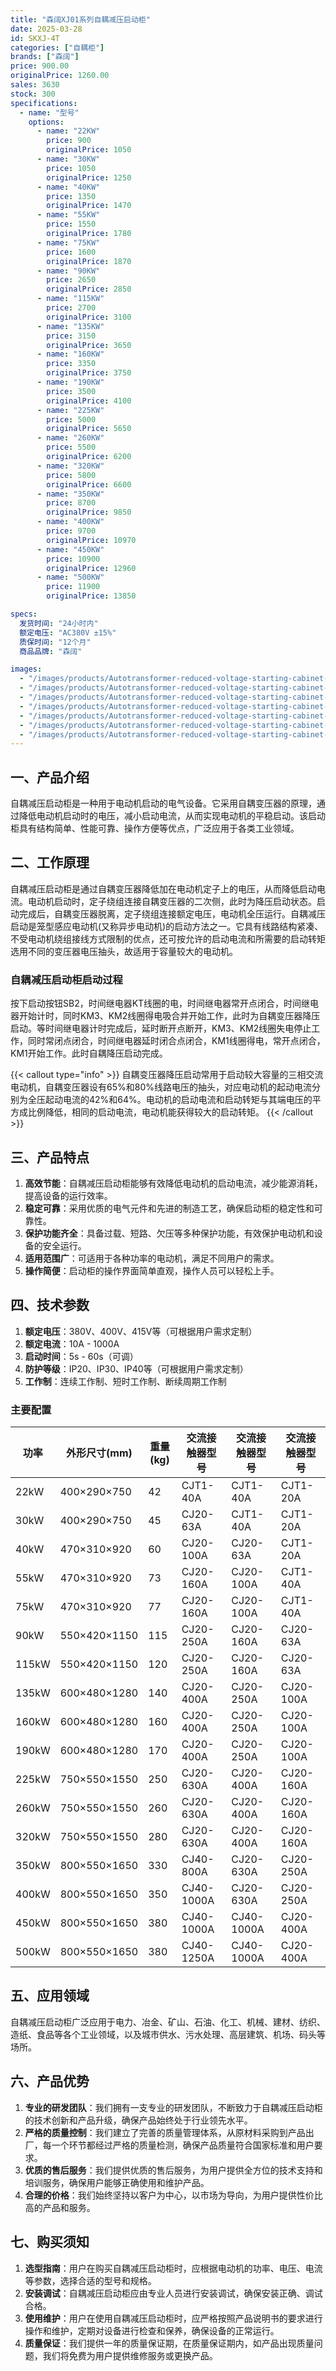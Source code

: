 ```yaml
---
title: "森阔XJ01系列自耦减压启动柜"
date: 2025-03-28
id: SKXJ-4T
categories: ["自耦柜"]
brands: ["森阔"]
price: 900.00
originalPrice: 1260.00
sales: 3630
stock: 300
specifications:
  - name: "型号"
    options:
      - name: "22KW"
        price: 900
        originalPrice: 1050
      - name: "30KW"
        price: 1050
        originalPrice: 1250
      - name: "40KW"
        price: 1350
        originalPrice: 1470
      - name: "55KW"
        price: 1550
        originalPrice: 1780
      - name: "75KW"
        price: 1600
        originalPrice: 1870
      - name: "90KW"
        price: 2650
        originalPrice: 2850
      - name: "115KW"
        price: 2700
        originalPrice: 3100
      - name: "135KW"
        price: 3150
        originalPrice: 3650
      - name: "160KW"
        price: 3350
        originalPrice: 3750
      - name: "190KW"
        price: 3500
        originalPrice: 4100
      - name: "225KW"
        price: 5000
        originalPrice: 5650
      - name: "260KW"
        price: 5500
        originalPrice: 6200
      - name: "320KW"
        price: 5800
        originalPrice: 6600
      - name: "350KW"
        price: 8700
        originalPrice: 9850
      - name: "400KW"
        price: 9700
        originalPrice: 10970
      - name: "450KW"
        price: 10900
        originalPrice: 12960
      - name: "500KW"
        price: 11900
        originalPrice: 13850

specs:
  发货时间: "24小时内"
  额定电压: "AC380V ±15%"
  质保时间: "12个月"
  商品品牌: "森阔"

images:
  - "/images/products/Autotransformer-reduced-voltage-starting-cabinet-1.jpg"
  - "/images/products/Autotransformer-reduced-voltage-starting-cabinet-2.jpg"
  - "/images/products/Autotransformer-reduced-voltage-starting-cabinet-3.jpg"
  - "/images/products/Autotransformer-reduced-voltage-starting-cabinet-4.jpg"
  - "/images/products/Autotransformer-reduced-voltage-starting-cabinet-5.jpg"
  - "/images/products/Autotransformer-reduced-voltage-starting-cabinet-6.jpg"
  - "/images/products/Autotransformer-reduced-voltage-starting-cabinet-7.jpg"
---
```



## 一、产品介绍
自耦减压启动柜是一种用于电动机启动的电气设备。它采用自耦变压器的原理，通过降低电动机启动时的电压，减小启动电流，从而实现电动机的平稳启动。该启动柜具有结构简单、性能可靠、操作方便等优点，广泛应用于各类工业领域。

## 二、工作原理
自耦减压启动柜是通过自耦变压器降低加在电动机定子上的电压，从而降低启动电流。电动机启动时，定子绕组连接自耦变压器的二次侧，此时为降压启动状态。启动完成后，自耦变压器脱离，定子绕组连接额定电压，电动机全压运行。自耦减压启动是笼型感应电动机(又称异步电动机)的启动方法之一。它具有线路结构紧凑、不受电动机绕组接线方式限制的优点，还可按允许的启动电流和所需要的启动转矩选用不同的变压器电压抽头，故适用于容量较大的电动机。

### 自耦减压启动柜启动过程
按下启动按钮SB2，时间继电器KT线圈的电，时间继电器常开点闭合，时间继电器开始计时，同时KM3、KM2线圈得电吸合并开始工作，此时为自耦变压器降压启动。等时间继电器计时完成后，延时断开点断开，KM3、KM2线圈失电停止工作，同时常闭点闭合，时间继电器延时闭合点闭合，KM1线圈得电，常开点闭合，KM1开始工作。此时自耦降压启动完成。

{{< callout type="info" >}} 自耦变压器降压启动常用于启动较大容量的三相交流电动机，自耦变压器设有65%和80%线路电压的抽头，对应电动机的起动电流分别为全压起动电流的42%和64%。电动机的启动电流和启动转矩与其端电压的平方成比例降低，相同的启动电流，电动机能获得较大的启动转矩。
{{< /callout >}}
## 三、产品特点
1. **高效节能**：自耦减压启动柜能够有效降低电动机的启动电流，减少能源消耗，提高设备的运行效率。
2. **稳定可靠**：采用优质的电气元件和先进的制造工艺，确保启动柜的稳定性和可靠性。
3. **保护功能齐全**：具备过载、短路、欠压等多种保护功能，有效保护电动机和设备的安全运行。
4. **适用范围广**：可适用于各种功率的电动机，满足不同用户的需求。
5. **操作简便**：启动柜的操作界面简单直观，操作人员可以轻松上手。

## 四、技术参数
1. **额定电压**：380V、400V、415V等（可根据用户需求定制）
2. **额定电流**：10A - 1000A
3. **启动时间**：5s - 60s（可调）
4. **防护等级**：IP20、IP30、IP40等（可根据用户需求定制）
5. **工作制**：连续工作制、短时工作制、断续周期工作制
### 主要配置
| 功率 | 外形尺寸(mm) | 重量(kg) | 交流接触器型号 | 交流接触器型号 | 交流接触器型号 |
| --- | --- | --- | --- | --- | --- |
| 22kW | 400×290×750 | 42 | CJT1-40A | CJT1-40A | CJT1-20A |
| 30kW | 400×290×750 | 45 | CJ20-63A | CJT1-40A | CJT1-20A |
| 40kW | 470×310×920 | 60 | CJ20-100A | CJ20-63A | CJT1-20A |
| 55kW | 470×310×920 | 73 | CJ20-160A | CJ20-100A | CJT1-40A |
| 75kW | 470×310×920 | 77 | CJ20-160A | CJ20-100A | CJT1-40A |
| 90kW | 550×420×1150 | 115 | CJ20-250A | CJ20-160A | CJ20-63A |
| 115kW | 550×420×1150 | 120 | CJ20-250A | CJ20-160A | CJ20-63A |
| 135kW | 600×480×1280 | 140 | CJ20-400A | CJ20-250A | CJ20-100A |
| 160kW | 600×480×1280 | 160 | CJ20-400A | CJ20-250A | CJ20-100A |
| 190kW | 600×480×1280 | 170 | CJ20-400A | CJ20-250A | CJ20-100A |
| 225kW | 750×550×1550 | 250 | CJ20-630A | CJ20-400A | CJ20-160A |
| 260kW | 750×550×1550 | 260 | CJ20-630A | CJ20-400A | CJ20-160A |
| 320kW | 750×550×1550 | 280 | CJ20-630A | CJ20-400A | CJ20-160A |
| 350kW | 800×550×1650 | 330 | CJ40-800A | CJ20-630A | CJ20-250A |
| 400kW | 800×550×1650 | 350 | CJ40-1000A | CJ20-630A | CJ20-250A |
| 450kW | 800×550×1650 | 380 | CJ40-1000A | CJ40-1000A | CJ20-400A |
| 500kW | 800×550×1650 | 380 | CJ40-1250A | CJ40-1000A | CJ20-400A | 
## 五、应用领域
自耦减压启动柜广泛应用于电力、冶金、矿山、石油、化工、机械、建材、纺织、造纸、食品等各个工业领域，以及城市供水、污水处理、高层建筑、机场、码头等场所。

## 六、产品优势
1. **专业的研发团队**：我们拥有一支专业的研发团队，不断致力于自耦减压启动柜的技术创新和产品升级，确保产品始终处于行业领先水平。
2. **严格的质量控制**：我们建立了完善的质量管理体系，从原材料采购到产品出厂，每一个环节都经过严格的质量检测，确保产品质量符合国家标准和用户要求。
3. **优质的售后服务**：我们提供优质的售后服务，为用户提供全方位的技术支持和培训服务，确保用户能够正确使用和维护产品。
4. **合理的价格**：我们始终坚持以客户为中心，以市场为导向，为用户提供性价比高的产品和服务。

## 七、购买须知
1. **选型指南**：用户在购买自耦减压启动柜时，应根据电动机的功率、电压、电流等参数，选择合适的型号和规格。
2. **安装调试**：自耦减压启动柜应由专业人员进行安装调试，确保安装正确、调试合格。
3. **使用维护**：用户在使用自耦减压启动柜时，应严格按照产品说明书的要求进行操作和维护，定期对设备进行检查和保养，确保设备的正常运行。
4. **质量保证**：我们提供一年的质量保证期，在质量保证期内，如产品出现质量问题，我们将免费为用户提供维修服务或更换产品。

